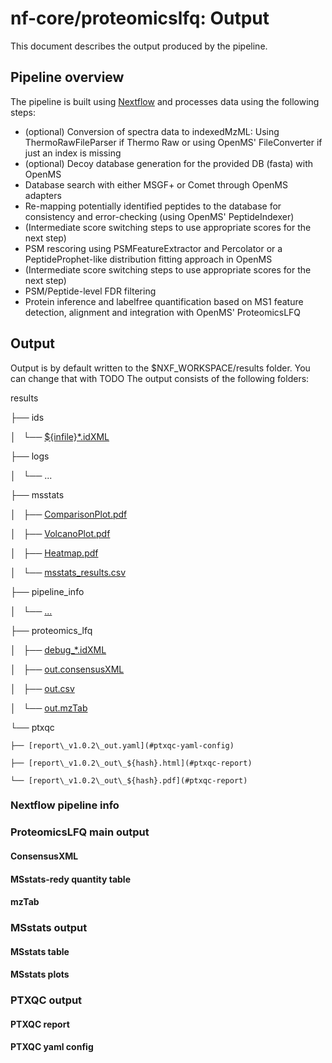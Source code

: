 # nf-core/proteomicslfq: Output

This document describes the output produced by the pipeline.

## Pipeline overview

The pipeline is built using [Nextflow](https://www.nextflow.io/)
and processes data using the following steps:

* (optional) Conversion of spectra data to indexedMzML: Using ThermoRawFileParser if Thermo Raw or using OpenMS' FileConverter if just an index is missing
* (optional) Decoy database generation for the provided DB (fasta) with OpenMS
* Database search with either MSGF+ or Comet through OpenMS adapters
* Re-mapping potentially identified peptides to the database for consistency and error-checking (using OpenMS' PeptideIndexer)
* (Intermediate score switching steps to use appropriate scores for the next step)
* PSM rescoring using PSMFeatureExtractor and Percolator or a PeptideProphet-like distribution fitting approach in OpenMS
* (Intermediate score switching steps to use appropriate scores for the next step)
* PSM/Peptide-level FDR filtering
* Protein inference and labelfree quantification based on MS1 feature detection, alignment and integration with OpenMS' ProteomicsLFQ

## Output

Output is by default written to the $NXF_WORKSPACE/results folder. You can change that with TODO
The output consists of the following folders:

results

├── ids

│   └── [${infile}\*.idXML](#identifications)

├── logs

│   └── ...

├── msstats

│   ├── [ComparisonPlot.pdf](#msstats-plots)

│   ├── [VolcanoPlot.pdf](#msstats-plots)

│   ├── [Heatmap.pdf](#msstats-plots)

│   └── [msstats\_results.csv](#msstats-table)

├── pipeline\_info

│   └── [...](#nextflow-pipeline-info)

├── proteomics\_lfq

│   ├── [debug\_\*.idXML](#debug-output)

│   ├── [out.consensusXML](#consenusxml)

│   ├── [out.csv](#msstats-ready-quantity-table)

│   └── [out.mzTab](#mztab)

└── ptxqc

    ├── [report\_v1.0.2\_out.yaml](#ptxqc-yaml-config)

    ├── [report\_v1.0.2\_out\_${hash}.html](#ptxqc-report)
    
    └── [report\_v1.0.2\_out\_${hash}.pdf](#ptxqc-report)

### Nextflow pipeline info

### ProteomicsLFQ main output

#### ConsensusXML

#### MSstats-redy quantity table

#### mzTab

### MSstats output

#### MSstats table

#### MSstats plots

### PTXQC output

#### PTXQC report

#### PTXQC yaml config
